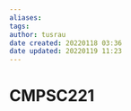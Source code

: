 ```yaml
---
aliases: 
tags:
author: tusrau
date created: 20220118 03:36
date updated: 20220119 11:23
---
```


# CMPSC221
